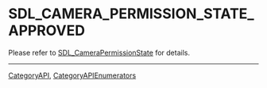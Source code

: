 # SDL_CAMERA_PERMISSION_STATE_APPROVED

Please refer to [SDL_CameraPermissionState](SDL_CameraPermissionState) for details.

----
[CategoryAPI](CategoryAPI), [CategoryAPIEnumerators](CategoryAPIEnumerators)

